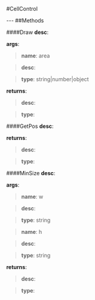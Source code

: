 #CellControl
<figure markdown="1">

</figure>
---
##Methods

####Draw
**desc**: 

**args**:

> **name**: area

> **desc**: 

> **type**: string|number|object

**returns**:

> **desc**: 

> **type**: 

####GetPos
**desc**: 

**returns**:

> **desc**: 

> **type**: 

####MinSize
**desc**: 

**args**:

> **name**: w

> **desc**: 

> **type**: string

> **name**: h

> **desc**: 

> **type**: string

**returns**:

> **desc**: 

> **type**: 

